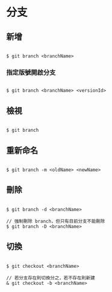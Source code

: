 # 分支

## 新增

```

$ git branch <branchName>

```

### 指定版號開啟分支

```

$ git branch <branchName> <versionId>

```

## 檢視

```

$ git branch

```

## 重新命名

```

$ git branch -m <oldName> <newName>

```

## 刪除

```

$ git branch -d <branchName>

// 強制刪除 branch，但只有目前分支不能刪除
$ git branch -D <branchName>

```

## 切換

```

$ git checkout <branchName>

// 若分支存在則切換分之，若不存在則新建
& git checkout -b <branchName>

```